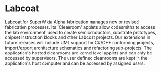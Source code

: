 # Labcoat
Labcoat for SuperWikia Alpha fabrication manages new or revised fabrication processes. Its 'Cleanroom' applets allow codesmiths to access the lab environment, used to create semiconductors, substrate prototypes, chipset instruction blocks and other Labcoat projects. Our extensions in future releases will include UML support for C#/C++ conforming projects, import/export architecture schematics and refactoring sub-projects.
The application's hosted cleanrooms are kernel level applets and can only be accessed by supervisors. The user defined cleanrooms are kept in the application's host computer and can be accessed by assigned users.
